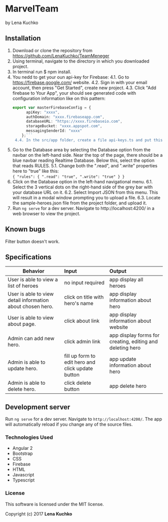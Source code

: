 # MarvelTeam

by Lena Kuchko

## Installation
1. Download or clone the repository from https://github.com/LenaKuchko/TeamMeneger
2. Using terminal, navigate to the directory in which you downloaded project.
3. In terminal run  $ npm install.
4. You nedd to get your oun api-key for Firebase:
    4.1. Go to https://firebase.google.com/ website.
    4.2. Sign in with your email account, then press "Get Started", create new project. 
    4.3. Click "Add firebase to Your App", your should see generated code with configuration information like on this pattern:
    ```typescript
    export var masterFirebaseConfig = {
          apiKey: "xxxx",
          authDomain: "xxxx.firebaseapp.com",
          databaseURL: "https://xxxx.firebaseio.com",
          storageBucket: "xxxx.appspot.com",
          messagingSenderId: "xxxx"
        };```
     4.4. In the src/app folder, create a file api-keys.ts and put this code into it.
5. Go to the Database area by selecting the Database option from the navbar on the left-hand side. Near the top of the page, there should be a blue navbar reading Realtime Database. Below this, select the option that reads RULES.
     5.1. Change both the ".read", and ".write" properties here to "true" like this:<br> 
    `{
  "rules": {
    ".read": "true",
    ".write": "true"
  }
}`
6. Click on the Database option in the left-hand navigational menu.
    6.1. Select the 3 vertical dots on the right-hand side of the grey bar with your database URL on it. 
    6.2. Select Import JSON from this menu. This will result in a modal window prompting you to upload a file.
    6.3. Locate the sample-heroes.json file from the project folder, and upload it.
7. Run `ng serve` for a dev server. Navigate to http://localhost:4200/ in a web browser to view the project.

## Known bugs
Filter button doesn't work.

## Specifications
|Behavior| Input |Output|
|---|:---|:---|
|User is able to view a list of heroes  | no input required |app display all heroes|
|User is able to view detail information about chosen hero.  | click on title with hero's name|app display information about hero|
|User is able to view about page.  | click about link|app display information about website|
|Admin can add new hero. | click admin link |app display forms for creating, editing and deleting hero|
|Admin is able to update hero.   | fill up form to edit hero and click update button|app update information about hero|
|Admin is able to delete hero.  | click delete button |app delete hero|

## Development server

Run `ng serve` for a dev server. Navigate to `http://localhost:4200/`. The app will automatically reload if you change any of the source files.

### Technologies Used

* Angular 2
* Bootstrap
* CSS
* Firebase
* HTML
* Javascript
* Typescript

### License
This software is licensed under the MIT license.

Copyright (c) 2017 **Lena Kuchko**
